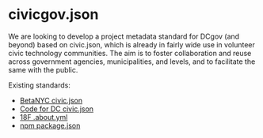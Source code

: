 # civicgov.json

We are looking to develop a project metadata standard for DCgov (and beyond) based on civic.json, which is already in fairly wide use in volunteer civic technology communities. The aim is to foster collaboration and reuse across government agencies, municipalities, and levels, and to facilitate the same with the public.

Existing standards:

* [BetaNYC civic.json](https://github.com/BetaNYC/civic.json)
* [Code for DC civic.json](http://codefordc.org/resources/specification.html)
* [18F .about.yml](https://github.com/18F/about_yml)
* [npm package.json](https://docs.npmjs.com/files/package.json)


